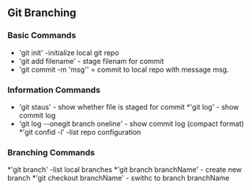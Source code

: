 ## Git Branching

### Basic Commands

* 'git init' -initialize local git repo
* 'git add filename' - stage filenam for commit
* 'git commit -m 'msg'' = commit to local repo with message msg.

### Information Commands
* 'git staus' - show whether file is staged for commit
*'git log' - show commit log
* 'git log --onegit branch oneline' - show commit log (compact format)
*'git confid -l' -list repo configuration



### Branching Commands
*'git branch' -list local branches
*'git branch branchName' - create new branch
*'git checkout branchName' - swithc to branch branchName
